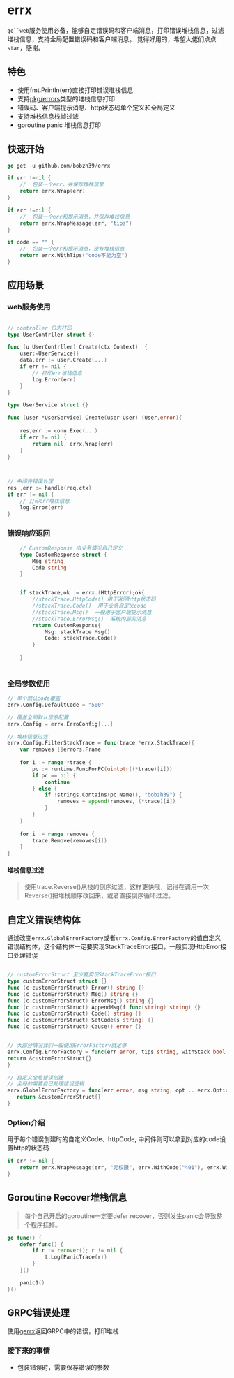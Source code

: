 # errx

`go``web`服务使用必备，能够自定错误码和客户端消息，打印错误堆栈信息，过滤堆栈信息，支持全局配置错误码和客户端消息。
觉得好用的，希望大佬们点点`star`，感谢。

## 特色

- 使用fmt.Println(err)直接打印错误堆栈信息
- 支持[pkg/errors](https://github.com/pkg/errors)类型的堆栈信息打印
- 错误码、客户端提示消息、http状态码单个定义和全局定义
- 支持堆栈信息栈帧过滤
- goroutine panic 堆栈信息打印

## 快速开始
```go
go get -u github.com/bobzh39/errx

if err !=nil {
    //  包装一个err，并保存堆栈信息
    return errx.Wrap(err)
}

if err !=nil {
    //  包装一个err和提示消息，并保存堆栈信息
    return errx.WrapMessage(err, "tips")
}

if code == "" {
    //  包装一个err和提示消息，没有堆栈信息
	return errx.WithTips("code不能为空")
}
```

## 应用场景

### web服务使用

```go

// controller 日志打印
type UserContrller struct {}

func (u UserContrller) Create(ctx Context)  {
    user:=UserService{}
    data,err := user.Create(...)
    if err != nil {
        // 打印err堆栈信息
        log.Error(err)
    }
}

type UserService struct {}

func (user *UserService) Create(user User) (User,error){
	
    res,err := conn.Exec(...)
    if err != nil {
        return nil, errx.Wrap(err)	
    }
}



// 中间件错误处理
res ,err := handle(req,ctx)
if err != nil {
    // 打印err堆栈信息
    log.Error(err)
}
```
### 错误响应返回

```go
    // CustomResponse 由业务情况自己定义
    type CustomResponse struct {
	    Msg string
		Code string
    }


    if stackTrace,ok := errx.(HttpError);ok{
        //stackTrace.HttpCode() 用于返回http状态码
        //stackTrace.Code()  用于业务自定义code
        //stackTrace.Msg()  一般用于客户端提示消息
        //stackTrace.ErrorMsg()  系统内部的消息
        return CustomResponse{
            Msg: stackTrace.Msg()
            Code: stackTrace.Code()
        }
       
    }
	
```

### 全局参数使用
```go
// 单个默认code覆盖
errx.Config.DefaultCode = "500"

// 覆盖全局默认信息配置
errx.Config = errx.ErroConfig{...}

// 堆栈信息过滤
errx.Config.FilterStackTrace = func(trace *errx.StackTrace){
    var removes []errors.Frame
	
    for i := range *trace {
        pc := runtime.FuncForPC(uintptr((*trace)[i]))
        if pc == nil {
            continue
        } else {
            if !strings.Contains(pc.Name(), "bobzh39") {
                removes = append(removes, (*trace)[i])
            }
        }
    }
    
    for i := range removes {
        trace.Remove(removes[i])
    }
}
```
#### 堆栈信息过滤
>  使用trace.Reverse()从栈的倒序过滤，这样更快哦，记得在调用一次Reverse()把堆栈顺序改回来，或者直接倒序循环过滤。

## 自定义错误结构体
通过改变`errx.GlobalErrorFactory`或者`errx.Config.ErrorFactory`的值自定义错误结构体，这个结构体一定要实现StackTraceError接口，一般实现HttpError接口处理错误
```go

// customErrorStruct 至少要实现StackTraceError接口
type customErrorStruct struct {}
func (c customErrorStruct) Error() string {}
func (c customErrorStruct) Msg() string {}
func (c customErrorStruct) ErrorMsg() string {}
func (c customErrorStruct) AppendMsg(f func(string) string) {}
func (c customErrorStruct) Code() string {}
func (c customErrorStruct) SetCode(s string) {}
func (c customErrorStruct) Cause() error {}


// 大部分情况我们一般使用ErrorFactory就足够
errx.Config.ErrorFactory = func(err error, tips string, withStack bool, opt ...errx.Option) errx.StackTraceError{
return &customErrorStruct{}
}

// 自定义全局错误创建
// 全局的需要自己处理错误逻辑
errx.GlobalErrorFactory = func(err error, msg string, opt ...errx.Option) error {
   return &customErrorStruct{}
}


```

### Option介绍
用于每个错误创建时的自定义Code、httpCode, 中间件则可以拿到对应的code设置http的状态码
```go
if err != nil {
    return errx.WrapMessage(err, "无权限", errx.WithCode("401"), errx.WithHttpCode(401), errx.WithField("roleId","none"))
}
```

## Goroutine Recover堆栈信息
>每个自己开启的goroutine一定要defer recover，否则发生panic会导致整个程序挂掉。
```go
go func() {
    defer func() {
        if r := recover(); r != nil {
            t.Log(PanicTrace(r))
        }
    }()

    panic1()
}()
```

## GRPC错误处理
使用[gerrx](./gerrx)返回GRPC中的错误，打印堆栈

### 接下来的事情
- 包装错误时，需要保存错误的参数

